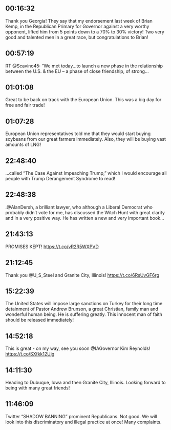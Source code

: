 ## 00:16:32
Thank you Georgia! They say that my endorsement last week of Brian Kemp, in the Republican Primary for Governor against a very worthy opponent, lifted him from 5 points down to a 70% to 30% victory! Two very good and talented men in a great race, but congratulations to Brian!
## 00:57:19
RT @Scavino45: “We met today...to launch a new phase in the relationship between the U.S. &amp; the EU – a phase of close friendship, of strong…
## 01:01:08
Great to be back on track with the European Union. This was a big day for free and fair trade!
## 01:07:28
European Union representatives told me that they would start buying soybeans from our great farmers immediately. Also, they will be buying vast amounts of LNG!
## 22:48:40
...called “The Case Against Impeaching Trump,” which I would encourage all people with Trump Derangement Syndrome to read!
## 22:48:38
.@AlanDersh, a brilliant lawyer, who although a Liberal Democrat who probably didn’t vote for me, has discussed the Witch Hunt with great clarity and in a very positive way. He has written a new and very important book...
## 21:43:13
PROMISES KEPT! https://t.co/vR2R5WXPVD
## 21:12:45
Thank you @U_S_Steel and Granite City, Illinois! https://t.co/6RsUvGF6rg
## 15:22:39
The United States will impose large sanctions on Turkey for their long time detainment of Pastor Andrew Brunson, a great Christian, family man and wonderful human being. He is suffering greatly. This innocent man of faith should be released immediately!
## 14:52:18
This is great - on my way, see you soon @IAGovernor Kim Reynolds! https://t.co/SXfkk12Uig
## 14:11:30
Heading to Dubuque, Iowa and then Granite City, Illinois. Looking  forward to being with many great friends!
## 11:46:09
Twitter “SHADOW BANNING” prominent Republicans. Not good. We will look into this discriminatory and illegal practice at once! Many complaints.
